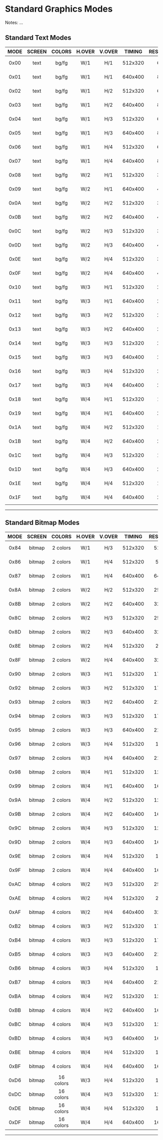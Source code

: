 # Standard Graphics Modes

Notes: ...

## Standard Text Modes

| MODE | SCREEN | COLORS | H.OVER | V.OVER | TIMING | RESOLUTION | BUFFER |
|:----:|:------:|:------:|:------:|:------:|:------:|:----------:|:------:|
| 0x00 | text   | bg/fg | W/1 | H/1 | 512x320 | 64x40 | 5120 bytes |  
| 0x01 | text   | bg/fg | W/1 | H/1 | 640x400 | 80x50 | 8000 bytes |  
| 0x02 | text   | bg/fg | W/1 | H/2 | 512x320 | 64x20 | 2560 bytes |  
| 0x03 | text   | bg/fg | W/1 | H/2 | 640x400 | 80x25 | 4000 bytes |  
| 0x04 | text   | bg/fg | W/1 | H/3 | 512x320 | 64x13 | 1706 bytes |  
| 0x05 | text   | bg/fg | W/1 | H/3 | 640x400 | 80x16 | 2666 bytes |  
| 0x06 | text   | bg/fg | W/1 | H/4 | 512x320 | 64x10 | 1280 bytes |  
| 0x07 | text   | bg/fg | W/1 | H/4 | 640x400 | 80x12 | 2000 bytes |  
| 0x08 | text   | bg/fg | W/2 | H/1 | 512x320 | 32x40 | 2560 bytes |  
| 0x09 | text   | bg/fg | W/2 | H/1 | 640x400 | 40x50 | 4000 bytes |  
| 0x0A | text   | bg/fg | W/2 | H/2 | 512x320 | 32x20 | 1280 bytes |  
| 0x0B | text   | bg/fg | W/2 | H/2 | 640x400 | 40x25 | 2000 bytes |  
| 0x0C | text   | bg/fg | W/2 | H/3 | 512x320 | 32x13 | 853 bytes |  
| 0x0D | text   | bg/fg | W/2 | H/3 | 640x400 | 40x16 | 1333 bytes |  
| 0x0E | text   | bg/fg | W/2 | H/4 | 512x320 | 32x10 | 640 bytes |  
| 0x0F | text   | bg/fg | W/2 | H/4 | 640x400 | 40x12 | 1000 bytes |  
| 0x10 | text   | bg/fg | W/3 | H/1 | 512x320 | 21x40 | 1706 bytes |  
| 0x11 | text   | bg/fg | W/3 | H/1 | 640x400 | 26x50 | 2666 bytes |  
| 0x12 | text   | bg/fg | W/3 | H/2 | 512x320 | 21x20 | 853 bytes |  
| 0x13 | text   | bg/fg | W/3 | H/2 | 640x400 | 26x25 | 1333 bytes |  
| 0x14 | text   | bg/fg | W/3 | H/3 | 512x320 | 21x13 | 568 bytes |  
| 0x15 | text   | bg/fg | W/3 | H/3 | 640x400 | 26x16 | 888 bytes |  
| 0x16 | text   | bg/fg | W/3 | H/4 | 512x320 | 21x10 | 426 bytes |  
| 0x17 | text   | bg/fg | W/3 | H/4 | 640x400 | 26x12 | 666 bytes |  
| 0x18 | text   | bg/fg | W/4 | H/1 | 512x320 | 16x40 | 1280 bytes |  
| 0x19 | text   | bg/fg | W/4 | H/1 | 640x400 | 20x50 | 2000 bytes |  
| 0x1A | text   | bg/fg | W/4 | H/2 | 512x320 | 16x20 | 640 bytes |  
| 0x1B | text   | bg/fg | W/4 | H/2 | 640x400 | 20x25 | 1000 bytes |  
| 0x1C | text   | bg/fg | W/4 | H/3 | 512x320 | 16x13 | 426 bytes |  
| 0x1D | text   | bg/fg | W/4 | H/3 | 640x400 | 20x16 | 666 bytes |  
| 0x1E | text   | bg/fg | W/4 | H/4 | 512x320 | 16x10 | 320 bytes |  
| 0x1F | text   | bg/fg | W/4 | H/4 | 640x400 | 20x12 | 500 bytes |  

---

## Standard Bitmap Modes

| MODE | SCREEN | COLORS | H.OVER | V.OVER | TIMING | RESOLUTION | BUFFER |
|:----:|:------:|:------:|:------:|:------:|:----------:|:------:|:------:|
| 0x84 | bitmap | 2 colors | W/1 | H/3 | 512x320 | 512x106 | 6826 bytes |  
| 0x86 | bitmap | 2 colors | W/1 | H/4 | 512x320 | 512x80 | 5120 bytes |  
| 0x87 | bitmap | 2 colors | W/1 | H/4 | 640x400 | 640x100 | 8000 bytes |  
| 0x8A | bitmap | 2 colors | W/2 | H/2 | 512x320 | 256x160 | 5120 bytes |  
| 0x8B | bitmap | 2 colors | W/2 | H/2 | 640x400 | 320x200 | 8000 bytes |  
| 0x8C | bitmap | 2 colors | W/2 | H/3 | 512x320 | 256x106 | 3413 bytes |  
| 0x8D | bitmap | 2 colors | W/2 | H/3 | 640x400 | 320x133 | 5333 bytes |  
| 0x8E | bitmap | 2 colors | W/2 | H/4 | 512x320 | 256x80 | 2560 bytes |  
| 0x8F | bitmap | 2 colors | W/2 | H/4 | 640x400 | 320x100 | 4000 bytes |  
| 0x90 | bitmap | 2 colors | W/3 | H/1 | 512x320 | 170x320 | 6826 bytes |  
| 0x92 | bitmap | 2 colors | W/3 | H/2 | 512x320 | 170x160 | 3413 bytes |  
| 0x93 | bitmap | 2 colors | W/3 | H/2 | 640x400 | 213x200 | 5333 bytes |  
| 0x94 | bitmap | 2 colors | W/3 | H/3 | 512x320 | 170x106 | 2275 bytes |  
| 0x95 | bitmap | 2 colors | W/3 | H/3 | 640x400 | 213x133 | 3555 bytes |  
| 0x96 | bitmap | 2 colors | W/3 | H/4 | 512x320 | 170x80 | 1706 bytes |  
| 0x97 | bitmap | 2 colors | W/3 | H/4 | 640x400 | 213x100 | 2666 bytes |  
| 0x98 | bitmap | 2 colors | W/4 | H/1 | 512x320 | 128x320 | 5120 bytes |  
| 0x99 | bitmap | 2 colors | W/4 | H/1 | 640x400 | 160x400 | 8000 bytes |  
| 0x9A | bitmap | 2 colors | W/4 | H/2 | 512x320 | 128x160 | 2560 bytes |  
| 0x9B | bitmap | 2 colors | W/4 | H/2 | 640x400 | 160x200 | 4000 bytes |  
| 0x9C | bitmap | 2 colors | W/4 | H/3 | 512x320 | 128x106 | 1706 bytes |  
| 0x9D | bitmap | 2 colors | W/4 | H/3 | 640x400 | 160x133 | 2666 bytes |  
| 0x9E | bitmap | 2 colors | W/4 | H/4 | 512x320 | 128x80 | 1280 bytes |  
| 0x9F | bitmap | 2 colors | W/4 | H/4 | 640x400 | 160x100 | 2000 bytes |  
| 0xAC | bitmap | 4 colors | W/2 | H/3 | 512x320 | 256x106 | 6826 bytes |  
| 0xAE | bitmap | 4 colors | W/2 | H/4 | 512x320 | 256x80 | 5120 bytes |  
| 0xAF | bitmap | 4 colors | W/2 | H/4 | 640x400 | 320x100 | 8000 bytes |  
| 0xB2 | bitmap | 4 colors | W/3 | H/2 | 512x320 | 170x160 | 6826 bytes |  
| 0xB4 | bitmap | 4 colors | W/3 | H/3 | 512x320 | 170x106 | 4551 bytes |  
| 0xB5 | bitmap | 4 colors | W/3 | H/3 | 640x400 | 213x133 | 7111 bytes |  
| 0xB6 | bitmap | 4 colors | W/3 | H/4 | 512x320 | 170x80 | 3413 bytes |  
| 0xB7 | bitmap | 4 colors | W/3 | H/4 | 640x400 | 213x100 | 5333 bytes |  
| 0xBA | bitmap | 4 colors | W/4 | H/2 | 512x320 | 128x160 | 5120 bytes |  
| 0xBB | bitmap | 4 colors | W/4 | H/2 | 640x400 | 160x200 | 8000 bytes |  
| 0xBC | bitmap | 4 colors | W/4 | H/3 | 512x320 | 128x106 | 3413 bytes |  
| 0xBD | bitmap | 4 colors | W/4 | H/3 | 640x400 | 160x133 | 5333 bytes |  
| 0xBE | bitmap | 4 colors | W/4 | H/4 | 512x320 | 128x80 | 2560 bytes |  
| 0xBF | bitmap | 4 colors | W/4 | H/4 | 640x400 | 160x100 | 4000 bytes |  
| 0xD6 | bitmap | 16 colors | W/3 | H/4 | 512x320 | 170x80 | 6826 bytes |  
| 0xDC | bitmap | 16 colors | W/4 | H/3 | 512x320 | 128x106 | 6826 bytes |  
| 0xDE | bitmap | 16 colors | W/4 | H/4 | 512x320 | 128x80 | 5120 bytes |  
| 0xDF | bitmap | 16 colors | W/4 | H/4 | 640x400 | 160x100 | 8000 bytes | 

---


